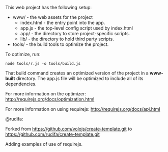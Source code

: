 This web project has the following setup:

* www/ - the web assets for the project
    * index.html - the entry point into the app.
    * app.js - the top-level config script used by index.html
    * app/ - the directory to store project-specific scripts.
    * lib/ - the directory to hold third party scripts.
* tools/ - the build tools to optimize the project.

To optimize, run:

    node tools/r.js -o tools/build.js

That build command creates an optimized version of the project in a
**www-built** directory. The app.js file will be optimized to include
all of its dependencies.

For more information on the optimizer:
http://requirejs.org/docs/optimization.html

For more information on using requirejs:
http://requirejs.org/docs/api.html

@rudifa:

Forked from https://github.com/volojs/create-template.git
to https://github.com/rudifa/create-template.git

Adding examples of use of requirejs.

